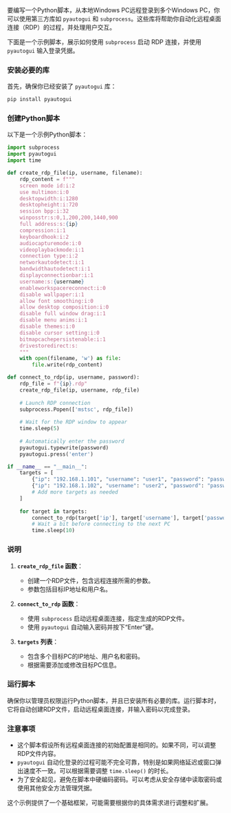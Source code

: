 要编写一个Python脚本，从本地Windows PC远程登录到多个Windows PC，你可以使用第三方库如 `pyautogui` 和 `subprocess`。这些库将帮助你自动化远程桌面连接（RDP）的过程，并处理用户交互。

下面是一个示例脚本，展示如何使用 `subprocess` 启动 RDP 连接，并使用 `pyautogui` 输入登录凭据。

### 安装必要的库

首先，确保你已经安装了 `pyautogui` 库：

```sh
pip install pyautogui
```

### 创建Python脚本

以下是一个示例Python脚本：

```python
import subprocess
import pyautogui
import time

def create_rdp_file(ip, username, filename):
    rdp_content = f"""
    screen mode id:i:2
    use multimon:i:0
    desktopwidth:i:1280
    desktopheight:i:720
    session bpp:i:32
    winposstr:s:0,1,200,200,1440,900
    full address:s:{ip}
    compression:i:1
    keyboardhook:i:2
    audiocapturemode:i:0
    videoplaybackmode:i:1
    connection type:i:2
    networkautodetect:i:1
    bandwidthautodetect:i:1
    displayconnectionbar:i:1
    username:s:{username}
    enableworkspacereconnect:i:0
    disable wallpaper:i:1
    allow font smoothing:i:0
    allow desktop composition:i:0
    disable full window drag:i:1
    disable menu anims:i:1
    disable themes:i:0
    disable cursor setting:i:0
    bitmapcachepersistenable:i:1
    drivestoredirect:s:
    """
    with open(filename, 'w') as file:
        file.write(rdp_content)

def connect_to_rdp(ip, username, password):
    rdp_file = f"{ip}.rdp"
    create_rdp_file(ip, username, rdp_file)
    
    # Launch RDP connection
    subprocess.Popen(['mstsc', rdp_file])
    
    # Wait for the RDP window to appear
    time.sleep(5)
    
    # Automatically enter the password
    pyautogui.typewrite(password)
    pyautogui.press('enter')

if __name__ == "__main__":
    targets = [
        {"ip": "192.168.1.101", "username": "user1", "password": "password1"},
        {"ip": "192.168.1.102", "username": "user2", "password": "password2"},
        # Add more targets as needed
    ]
    
    for target in targets:
        connect_to_rdp(target['ip'], target['username'], target['password'])
        # Wait a bit before connecting to the next PC
        time.sleep(10)
```

### 说明

1. **`create_rdp_file` 函数**：
    - 创建一个RDP文件，包含远程连接所需的参数。
    - 参数包括目标IP地址和用户名。

2. **`connect_to_rdp` 函数**：
    - 使用 `subprocess` 启动远程桌面连接，指定生成的RDP文件。
    - 使用 `pyautogui` 自动输入密码并按下“Enter”键。

3. **`targets` 列表**：
    - 包含多个目标PC的IP地址、用户名和密码。
    - 根据需要添加或修改目标PC信息。

### 运行脚本

确保你以管理员权限运行Python脚本，并且已安装所有必要的库。运行脚本时，它将自动创建RDP文件，启动远程桌面连接，并输入密码以完成登录。

### 注意事项

- 这个脚本假设所有远程桌面连接的初始配置是相同的。如果不同，可以调整RDP文件内容。
- `pyautogui` 自动化登录的过程可能不完全可靠，特别是如果网络延迟或窗口弹出速度不一致。可以根据需要调整 `time.sleep()` 的时长。
- 为了安全起见，避免在脚本中硬编码密码。可以考虑从安全存储中读取密码或使用其他安全方法管理凭据。

这个示例提供了一个基础框架，可能需要根据你的具体需求进行调整和扩展。
